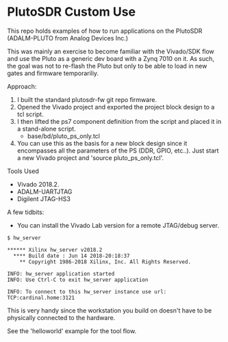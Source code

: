 # PlutoSDR Custom Use
This repo holds examples of how to run applications on the PlutoSDR (ADALM-PLUTO from Analog Devices Inc.)

This was mainly an exercise to become familiar with the Vivado/SDK flow and use the Pluto as a generic dev board with a Zynq 7010 on it.  As such, the goal was not to re-flash the Pluto but only to be able to load in new gates and firmware temporariliy.

Approach:
1. I built the standard plutosdr-fw git repo firmware.
2. Opened the Vivado project and exported the project block design to a tcl script.
3. I then lifted the ps7 component definition from the script and placed it in a stand-alone script.
    * base/bd/pluto_ps_only.tcl
4. You can use this as the basis for a new block design since it encompasses all the parameters of the PS (DDR, GPIO, etc..). Just start a new Vivado project and 'source pluto_ps_only.tcl'.

Tools Used
* Vivado 2018.2.
* ADALM-UARTJTAG
* Digilent JTAG-HS3

A few tidbits:
- You can install the Vivado Lab version for a remote JTAG/debug server.
```
$ hw_server  
   
****** Xilinx hw_server v2018.2
  **** Build date : Jun 14 2018-20:18:37
    ** Copyright 1986-2018 Xilinx, Inc. All Rights Reserved.

INFO: hw_server application started
INFO: Use Ctrl-C to exit hw_server application

INFO: To connect to this hw_server instance use url: TCP:cardinal.home:3121
```
This is very handy since the workstation you build on doesn't have to be physically connected to the hardware.

See the 'helloworld' example for the tool flow.

